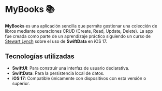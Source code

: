 # MyBooks 📚

**MyBooks** es una aplicación sencilla que permite gestionar una colección de libros mediante operaciones CRUD (Create, Read, Update, Delete). 
La app fue creada como parte de un aprendizaje práctico siguiendo un curso de [Stewart Lynch](https://www.youtube.com/@StewartLynch) sobre el uso de **SwiftData** en iOS 17.

## Tecnologías utilizadas
- **SwiftUI**: Para construir una interfaz de usuario declarativa.
- **SwiftData**: Para la persistencia local de datos.
- **iOS 17**: Compatible únicamente con dispositivos con esta versión o superior.

